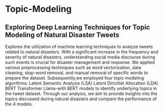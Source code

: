 # Topic-Modeling
## Exploring Deep Learning Techniques for Topic Modeling of Natural Disaster Tweets

Explores the utilization of machine learning techniques to analyze tweets related to natural disasters.
With a significant increase in the frequency and severity of natural disasters, understanding social media discourse during
such events is crucial for disaster management and response.
We applied various preprocessing techniques such as word vectorization, data cleaning, stop-word removal, and manual
removal of specific words to prepare the dataset. 
Subsequently,we employed four topic modeling algorithms:
Latent Semantic Analysis (LSA) 
Latent Dirichlet Allocation (LDA)
BERT Transformer 
Llama-with BERT 
models to identify underlying topics in the tweet dataset. Through our analysis, we aim to provide 
insights into the topics discussed during natural disasters and compare the performance of the 4 models.
